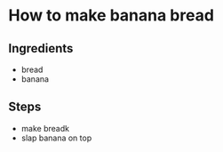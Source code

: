 # How to make banana bread

## Ingredients
* bread
* banana

## Steps
*  make breadk
*  slap banana on top
